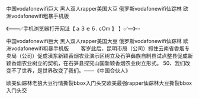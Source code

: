 中国vodafonewifi巨大
黑人双人rapper美国大豆
俄罗斯vodafonewifi仙踪林
欧洲vodafonewifi粗暴手机版


《——✅手机浏览器打开网沚【ａ３ｅ６. cOm 】 】✅—》--

中国vodafonewifi巨大
黑人双人rapper美国大豆
俄罗斯vodafonewifi仙踪林
欧洲vodafonewifi粗暴手机版
　　客岁此后，昆明市局（公司）抓住云南省香烟专卖局（公司）促成滇东新颖香烟农业演示区树立及石笋彝族自制县试点整县促成新颖香烟农业树立的契机，在石笋县探究山国新颖香烟农业树立形式。
	50、我们改变不了世界，是世界改变了我们。——《中国合伙人》





欧美仙踪林老狼大豆行情撕裂bbox入门头交欧美最强rapper仙踪林大豆撕裂bbox入门头交
